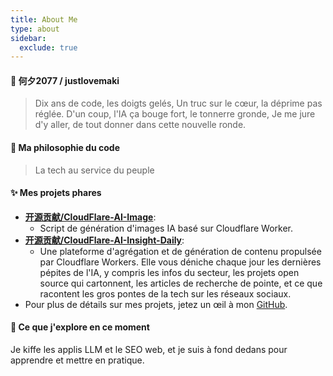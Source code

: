 ```yaml
---
title: About Me
type: about
sidebar:
  exclude: true
---
```

#### 👋 何夕2077 / justlovemaki

> Dix ans de code, les doigts gelés,
> Un truc sur le cœur, la déprime pas réglée.
> D'un coup, l'IA ça bouge fort, le tonnerre gronde,
> Je me jure d'y aller, de tout donner dans cette nouvelle ronde.

#### 🚀 Ma philosophie du code

> La tech au service du peuple

#### ✨ Mes projets phares

*   **[开源贡献/CloudFlare-AI-Image](https://github.com/justlovemaki/CloudFlare-AI-Image)**:
    *   Script de génération d'images IA basé sur Cloudflare Worker.
*   **[开源贡献/CloudFlare-AI-Insight-Daily](https://github.com/justlovemaki/CloudFlare-AI-Insight-Daily)**:
    *   Une plateforme d'agrégation et de génération de contenu propulsée par Cloudflare Workers. Elle vous déniche chaque jour les dernières pépites de l'IA, y compris les infos du secteur, les projets open source qui cartonnent, les articles de recherche de pointe, et ce que racontent les gros pontes de la tech sur les réseaux sociaux.
*   Pour plus de détails sur mes projets, jetez un œil à mon [GitHub](https://github.com/justlovemaki).

#### 🌱 Ce que j'explore en ce moment

Je kiffe les applis LLM et le SEO web, et je suis à fond dedans pour apprendre et mettre en pratique.
